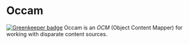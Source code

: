 # Occam

[![Greenkeeper badge](https://badges.greenkeeper.io/zeekay/occam.svg)](https://greenkeeper.io/)
Occam is an *OCM* (Object Content Mapper) for working with disparate content sources.
